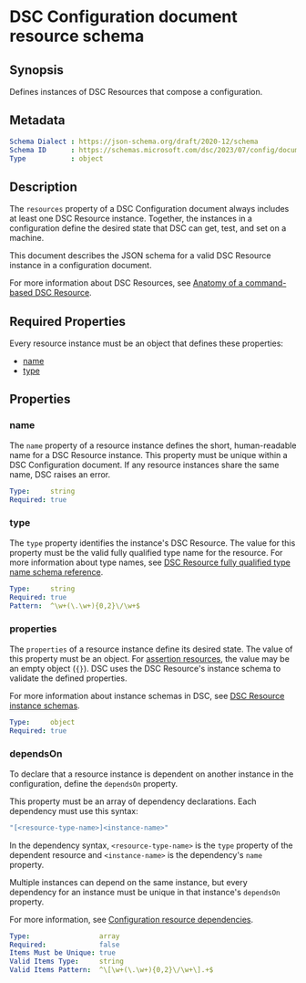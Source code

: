 # DSC Configuration document resource schema

## Synopsis

Defines instances of DSC Resources that compose a configuration.

## Metadata

```yaml
Schema Dialect : https://json-schema.org/draft/2020-12/schema
Schema ID      : https://schemas.microsoft.com/dsc/2023/07/config/document.resources.json
Type           : object
```

## Description

The `resources` property of a DSC Configuration document always includes at least one DSC Resource
instance. Together, the instances in a configuration define the desired state that DSC can get,
test, and set on a machine.

This document describes the JSON schema for a valid DSC Resource instance in a configuration
document.

For more information about DSC Resources, see [Anatomy of a command-based DSC Resource][01].

## Required Properties

Every resource instance must be an object that defines these properties:

- [name](#name)
- [type](#type)

## Properties

### name

The `name` property of a resource instance defines the short, human-readable name for a DSC
Resource instance. This property must be unique within a DSC Configuration document. If any
resource instances share the same name, DSC raises an error.

```yaml
Type:     string
Required: true
```

### type

The `type` property identifies the instance's DSC Resource. The value for this property must be the
valid fully qualified type name for the resource. For more information about type names, see
[DSC Resource fully qualified type name schema reference][01].

```yaml
Type:     string
Required: true
Pattern:  ^\w+(\.\w+){0,2}\/\w+$
```

### properties

The `properties` of a resource instance define its desired state. The value of this property must
be an object. For [assertion  resources][02], the value may be an empty object (`{}`). DSC uses the
DSC Resource's instance schema to validate the defined properties.

For more information about instance schemas in DSC, see [DSC Resource instance schemas][03].

```yaml
Type:     object
Required: true
```

### dependsOn

To declare that a resource instance is dependent on another instance in the configuration, define
the `dependsOn` property.

This property must be an array of dependency declarations. Each dependency must use this
syntax:

```yaml
"[<resource-type-name>]<instance-name>"
```

In the dependency syntax, `<resource-type-name>` is the `type` property of the dependent resource
and `<instance-name>` is the dependency's `name` property.

Multiple instances can depend on the same instance, but every dependency for an instance must be
unique in that instance's `dependsOn` property.

For more information, see [Configuration resource dependencies][04].

```yaml
Type:                 array
Required:             false
Items Must be Unique: true
Valid Items Type:     string
Valid Items Pattern:  ^\[\w+(\.\w+){0,2}\/\w+\].+$
```

[01]: ../definitions/resourceType.md
[02]: ../../../resources/concepts/assertion-resources.md
[03]: ../../../resources/concepts/schemas.md
[04]: ../../../configurations/concepts/dependencies.md

